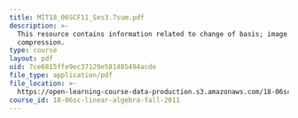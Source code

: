 ```yaml
---
title: MIT18_06SCF11_Ses3.7sum.pdf
description: >-
  This resource contains information related to change of basis; image
  compression.
type: course
layout: pdf
uid: 7ce6815ffe9ec37129e581485494acde
file_type: application/pdf
file_location: >-
  https://open-learning-course-data-production.s3.amazonaws.com/18-06sc-linear-algebra-fall-2011/7ce6815ffe9ec37129e581485494acde_MIT18_06SCF11_Ses3.7sum.pdf
course_id: 18-06sc-linear-algebra-fall-2011
---
```

